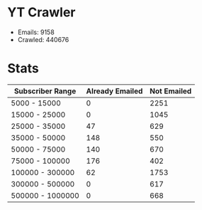 # YT Crawler
- Emails: 9158
- Crawled: 440676

# Stats
| Subscriber Range  | Already Emailed | Not Emailed |
|-------|-------|-------|
| 5000 - 15000 | 0 | 2251 |
| 15000 - 25000 | 0 | 1045 |
| 25000 - 35000 | 47 | 629 |
| 35000 - 50000 | 148 | 550 |
| 50000 - 75000 | 140 | 670 |
| 75000 - 100000 | 176 | 402 |
| 100000 - 300000 | 62 | 1753 |
| 300000 - 500000 | 0 | 617 |
| 500000 - 1000000 | 0 | 668 |
